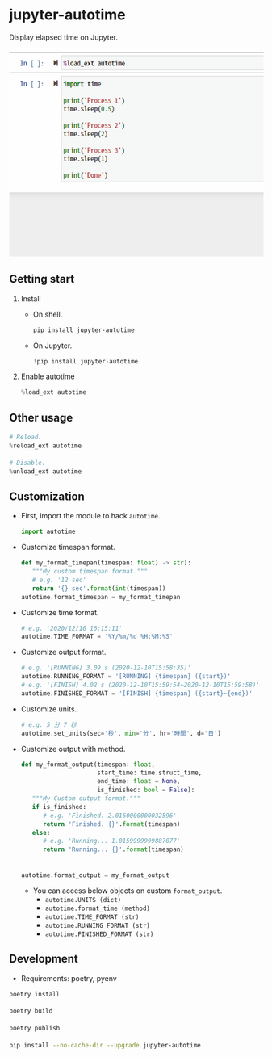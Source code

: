 # jupyter-autotime

Display elapsed time on Jupyter.

![Demo](demo.gif)

## Getting start

1. Install
   * On shell.

      ```sh
      pip install jupyter-autotime
      ```

   * On Jupyter.

      ```python
      !pip install jupyter-autotime
      ```

1. Enable autotime

   ```python
   %load_ext autotime
   ```

## Other usage

```python
# Reload.
%reload_ext autotime

# Disable.
%unload_ext autotime
```

## Customization

* First, import the module to hack `autotime`.

   ```python
   import autotime
   ```

* Customize timespan format.

   ```python
   def my_format_timepan(timespan: float) -> str):
      """My custom timespan format."""
      # e.g. '12 sec'
      return '{} sec'.format(int(timespan))
   autotime.format_timespan = my_format_timepan
   ```

* Customize time format.

   ```python
   # e.g. '2020/12/10 16:15:11'
   autotime.TIME_FORMAT = '%Y/%m/%d %H:%M:%S'
   ```

* Customize output format.

   ```python
   # e.g. '[RUNNING] 3.09 s (2020-12-10T15:58:35)'
   autotime.RUNNING_FORMAT = '[RUNNING] {timespan} ({start})'
   # e.g. '[FINISH] 4.02 s (2020-12-10T15:59:54~2020-12-10T15:59:58)'
   autotime.FINISHED_FORMAT = '[FINISH] {timespan} ({start}~{end})'
   ```

* Customize units.

   ```python
   # e.g. 5 分 7 秒
   autotime.set_units(sec='秒', min='分', hr='時間', d='日')
   ```

* Customize output with method.

   ```python
   def my_format_output(timespan: float,
                        start_time: time.struct_time,
                        end_time: float = None,
                        is_finished: bool = False):
      """My Custom output format."""
      if is_finished:
         # e.g. 'Finished. 2.0160000000032596'
         return 'Finished. {}'.format(timespan)
      else:
         # e.g. 'Running... 1.0159999999887077'
         return 'Running... {}'.format(timespan)


   autotime.format_output = my_format_output
   ```

   * You can access below objects on custom `format_output`.
      * `autotime.UNITS (dict)`
      * `autotime.format_time (method)`
      * `autotime.TIME_FORMAT (str)`
      * `autotime.RUNNING_FORMAT (str)`
      * `autotime.FINISHED_FORMAT (str)`

## Development

* Requirements: poetry, pyenv

```sh
poetry install

poetry build

poetry publish

pip install --no-cache-dir --upgrade jupyter-autotime
```
